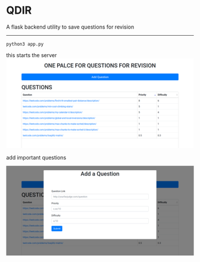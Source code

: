 # QDIR
A flask backend utility to save questions for revision
***
```
python3 app.py
```
this starts the server 
![screenshot!](/screenshot/screenshot1.png)

add important questions

![screenshot!](/screenshot/screenshot2.png)

